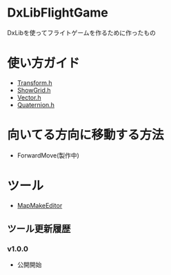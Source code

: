 # DxLibFlightGame
DxLibを使ってフライトゲームを作るために作ったもの

# 使い方ガイド
* [Transform.h](https://github.com/ayaha401/DxLibFlightGame/wiki/Transform.h)
* [ShowGrid.h](https://github.com/ayaha401/DxLibFlightGame/wiki/ShowGrid.h)
* [Vector.h](https://github.com/ayaha401/DxLibFlightGame/wiki/Vector.h)
* [Quaternion.h](https://github.com/ayaha401/DxLibFlightGame/wiki/Quaternion.h)

# 向いてる方向に移動する方法
* ForwardMove(製作中)

# ツール
* [MapMakeEditor](https://github.com/ayaha401/DxLibFlightGame/wiki/MapMakeEditor)

## ツール更新履歴

### v1.0.0
* 公開開始
